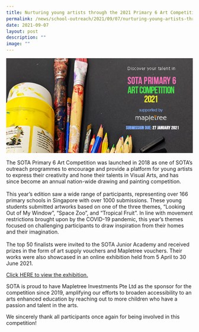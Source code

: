 ```yaml
---
title: Nurturing young artists through the 2021 Primary 6 Art Competition
permalink: /news/school-outreach/2021/09/07/nurturing-young-artists-through-the-2021-primary-6-art-competition/
date: 2021-09-07
layout: post
description: ""
image: ""
---
```

![](/images/2021-p6-art-competition-webpage-bannerf8f4a252fed369fba7eaff0000314707.jpg)

The SOTA Primary 6 Art Competition was launched in 2018 as one of SOTA’s outreach programmes to encourage and provide a platform for young artists to express their creativity and hone their talents in Visual Arts, and has since become an annual nation-wide drawing and painting competition.  
   
This year’s edition saw a wide range of participants, representing over 166 primary schools in Singapore with over 1000 submissions. These young students submitted artworks based on one of the three themes, “Looking Out of My Window”, “Space Zoo”, and “Tropical Fruit”. In line with movement restrictions brought upon by the COVID-19 pandemic, this year’s themes focused on challenging participants to draw inspiration from their homes and their imagination.  
   
The top 50 finalists were invited to the SOTA Junior Academy and received prizes in the form of art supply vouchers and Mapletree vouchers. Their works were also showcased in an online exhibition held from 5 April to 30 June 2021.

  
[Click HERE to view the exhibition.](https://www.sota.edu.sg/p6artcom2021/exhibition)

SOTA is proud to have Mapletree Investments Pte Ltd as the sponsor for the competition since 2019, amplifying our efforts to broaden accessibility to an arts enhanced education by reaching out to more children who have a passion and talent in the arts.  
  
We sincerely thank all participants once again for being involved in this competition!
